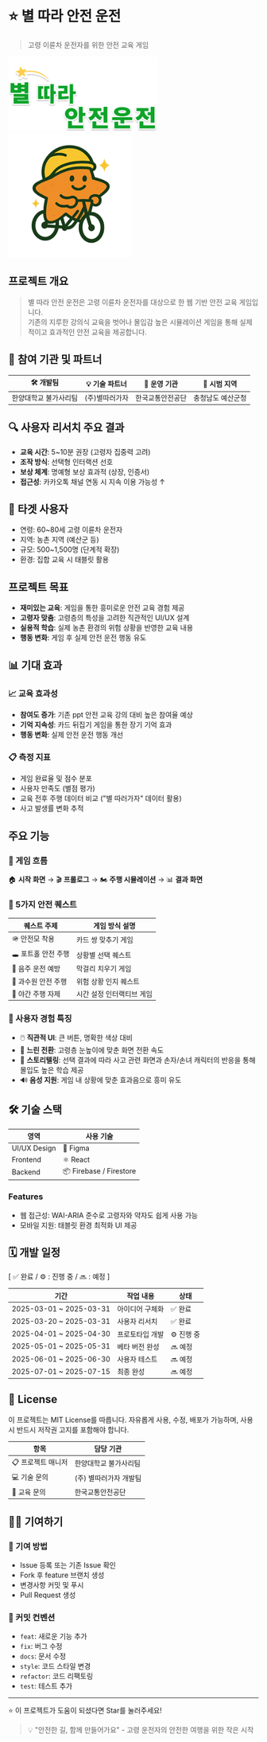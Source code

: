 # ⭐ 별 따라 안전 운전 
> 고령 이륜차 운전자를 위한 안전 교육 게임


<img src="../img/logo.png" width="300px" height="150px" title="Team Logo" alt="Logo"></img><br/>
<img src="../img/main_character.png" width="250px" height="250px" title="Team Logo" alt="Logo"></img><br/>

##  프로젝트 개요

> 별 따라 안전 운전은 고령 이륜차 운전자를 대상으로 한 웹 기반 안전 교육 게임입니다. <br>
기존의 지루한 강의식 교육을 벗어나 몰입감 높은 시뮬레이션 게임을 통해 실제적이고 효과적인 안전 교육을 제공합니다.

## 👥 참여 기관 및 파트너
| 🛠 개발팀             | 💡 기술 파트너        | 🏢 운영 기관       | 📍 시범 지역           |
|----------------------|-----------------------|---------------------|-------------------------|
| 한양대학교 불가사리팀 |  (주)별따러가자       | 한국교통안전공단     | 충청남도 예산군청        |

## 🔍 사용자 리서치 주요 결과

- **교육 시간**: 5~10분 권장 (고령자 집중력 고려)  
- **조작 방식**: 선택형 인터랙션 선호  
- **보상 체계**: 명예형 보상 효과적 (상장, 인증서)  
- **접근성**: 카카오톡 채널 연동 시 지속 이용 가능성 ↑  

## 👥 타겟 사용자

- 연령: 60~80세 고령 이륜차 운전자  
- 지역: 농촌 지역 (예산군 등)  
- 규모: 500~1,500명 (단계적 확장)  
- 환경: 집합 교육 시 태블릿 활용  

## 프로젝트 목표
- **재미있는 교육**: 게임을 통한 흥미로운 안전 교육 경험 제공
- **고령자 맞춤**: 고령층의 특성을 고려한 직관적인 UI/UX 설계
- **실용적 학습**: 실제 농촌 환경의 위험 상황을 반영한 교육 내용
- **행동 변화**: 게임 후 실제 안전 운전 행동 유도

## 📊 기대 효과

### 📈 교육 효과성
- **참여도 증가**: 기존 ppt 안전 교육 강의 대비 높은 참여율 예상  
- **기억 지속성**: 카드 뒤집기 게임을 통한 장기 기억 효과  
- **행동 변화**: 실제 안전 운전 행동 개선  

### 📋 측정 지표
- 게임 완료율 및 점수 분포  
- 사용자 만족도 (별점 평가)  
- 교육 전후 주행 데이터 비교 ("별 따러가자" 데이터 활용) 
- 사고 발생률 변화 추적  

## 주요 기능
### 🧭 게임 흐름  
🏠 **시작 화면** → 🎬 **프롤로그** → 🏍️ **주행 시뮬레이션** → 📊 **결과 화면**

### 🎯 5가지 안전 퀘스트

| 퀘스트 주제          | 게임 방식 설명                            |
|---------------------|------------------------------------------|
| 🪖 안전모 착용       |  카드 쌍 맞추기 게임                     |
| 🕳️ 포트홀 안전 주행   |  상황별 선택 퀘스트                       |
| 🍶 음주 운전 예방     |  막걸리 치우기 게임                       |
| 🍎 과수원 안전 주행     |  위험 상황 인지 퀘스트                    |
| 🌙 야간 주행 자제     |  시간 설정 인터랙티브 게임                |

### 🎨 사용자 경험 특징
- 🖱️ **직관적 UI**: 큰 버튼, 명확한 색상 대비
- 🐢 **느린 전환**: 고령층 눈높이에 맞춘 화면 전환 속도
- 📖 **스토리텔링**: 선택 결과에 따라 사고 관련 화면과 손자/손녀 캐릭터의 반응을 통해 몰입도 높은 학습 제공
- 🔊 **음성 지원**: 게임 내 상황에 맞춘 효과음으로 흥미 유도

## 🛠️ 기술 스택
| 영역            | 사용 기술             |
|----------------|------------------------|
|  UI/UX Design | 🎨 Figma                 |
|  Frontend     | ⚛️ React                |
|  Backend      | 📦 Firebase / Firestore |

### Features
- 웹 접근성: WAI-ARIA 준수로 고령자와 약자도 쉽게 사용 가능
- 모바일 지원: 태블릿 환경 최적화 UI 제공

## 🗓️ 개발 일정
[ ✅ 완료 / ⚙️ : 진행 중 / 🔜 : 예정 ]

| 기간                    | 작업 내용           | 상태       |
|-------------------------|--------------------|------------|
| 2025-03-01 ~ 2025-03-31 | 아이디어 구체화     | ✅ 완료    |
| 2025-03-20 ~ 2025-03-31 | 사용자 리서치       | ✅ 완료    |
| 2025-04-01 ~ 2025-04-30 | 프로토타입 개발     | ⚙️ 진행 중 |
| 2025-05-01 ~ 2025-05-31 | 베타 버전 완성      | 🔜 예정    |
| 2025-06-01 ~ 2025-06-30 | 사용자 테스트       | 🔜 예정    |
| 2025-07-01 ~ 2025-07-15 | 최종 완성           | 🔜 예정    |

## 📄 License
이 프로젝트는 MIT License를 따릅니다.
자유롭게 사용, 수정, 배포가 가능하며,
사용 시 반드시 저작권 고지를 포함해야 합니다.

| 항목          | 담당 기관         |
| ----------- | ------------- |
| 📋 프로젝트 매니저 | 한양대학교 불가사리팀   |
| 💻 기술 문의    | (주) 별따러가자 개발팀 |
| 🏫 교육 문의    | 한국교통안전공단      |

## 👨‍💻 기여하기

### 🤝 기여 방법
- Issue 등록 또는 기존 Issue 확인  
- Fork 후 feature 브랜치 생성  
- 변경사항 커밋 및 푸시  
- Pull Request 생성  

### 📝 커밋 컨벤션
- `feat`: 새로운 기능 추가  
- `fix`: 버그 수정  
- `docs`: 문서 수정  
- `style`: 코드 스타일 변경  
- `refactor`: 코드 리팩토링  
- `test`: 테스트 추가
---
⭐ 이 프로젝트가 도움이 되셨다면 Star를 눌러주세요!

> 💡 "안전한 길, 함께 만들어가요" - 고령 운전자의 안전한 여행을 위한 작은 시작
